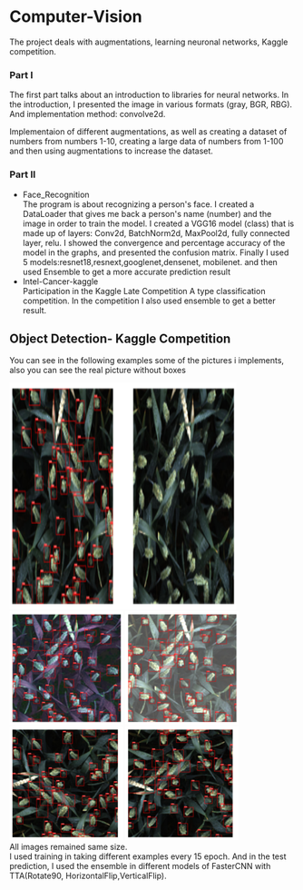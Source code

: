 # Computer-Vision
The project deals with  augmentations, learning neuronal networks, Kaggle competition.


<h3>Part I</h3>
The first part talks about an introduction to libraries for neural networks.
In the introduction, I presented the image in various formats (gray, BGR, RBG).
And implementation method: convolve2d.

Implementaion of different augmentations, as well as creating a dataset of numbers from numbers 1-10, 
creating a large data of numbers from 1-100 and then using augmentations to increase the dataset.

<h3>Part II</h3>
<ul>
  <li>Face_Recognition</li>
  The program is about recognizing a person's face.
  I created a DataLoader that gives me back a person's name (number) and the image in order to train the model.
  I created a VGG16 model (class) that is made up of layers: Conv2d, BatchNorm2d, MaxPool2d, fully connected layer, relu.
  I showed the convergence and percentage accuracy of the model in the graphs, and presented the confusion matrix.
  Finally I used 5 models:resnet18,resnext,googlenet,densenet, mobilenet. and then used Ensemble to get a more accurate prediction result
  
  <li>Intel-Cancer-kaggle</li>
  Participation in the Kaggle Late Competition A type classification  competition.
  In the competition I also used ensemble to get a better result.
</ul>

<h2>Object Detection- Kaggle Competition</h2>
<p>You can see in the following examples some of the pictures i implements, also you can see the real picture without boxes</p>
<div>
  <img src="/Object Detection- Kaggle Competition/Images_Kaggle_Wheat/HorizontalFlip.png" alt="HorizontalFlip" width="400" height="400">
  <img src="/Object Detection- Kaggle Competition/Images_Kaggle_Wheat/HueSaturatuinVal.png" alt="HueSaturatuinVal" width="200" height="200">
  <img src="/Object Detection- Kaggle Competition/Images_Kaggle_Wheat/RandomBrightness.png" alt="RandomBrightness" width="200" height="200">
  <img src="/Object Detection- Kaggle Competition/Images_Kaggle_Wheat/Rotate90.png" alt="Rotate90" width="200" height="200">
  <img src="/Object Detection- Kaggle Competition/Images_Kaggle_Wheat/Transpose.png" alt="Transpose" width="200" height="200">

<div>
All images remained same size.
<br>
I used training in taking different examples every 15 epoch.
And in the test prediction, I used the ensemble in different models of FasterCNN with TTA(Rotate90, HorizontalFlip,VerticalFlip).

